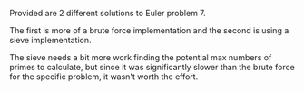 Provided are 2 different solutions to Euler problem 7.

The first is more of a brute force implementation and the second is using a sieve implementation.  

The sieve needs a bit more work finding the potential max numbers of primes to calculate, but since it was significantly slower than the brute force for the specific problem, it wasn't worth the effort.
